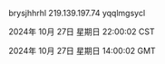 brysjhhrhl 219.139.197.74 yqqlmgsycl

2024年 10月 27日 星期日 22:00:02 CST

2024年 10月 27日 星期日 14:00:02 GMT
